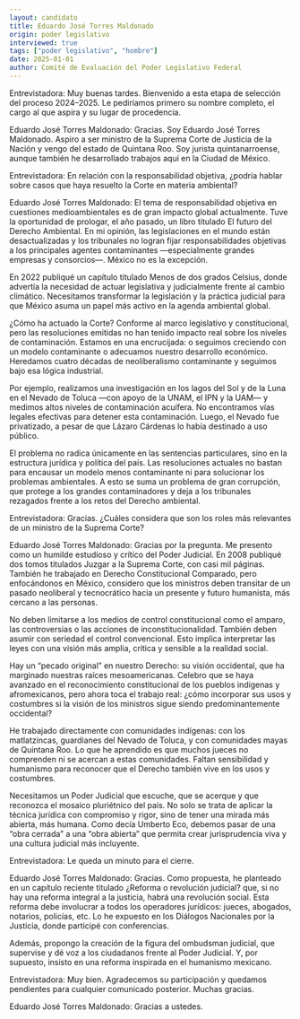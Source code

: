 ```yaml
---
layout: candidato
title: Eduardo José Torres Maldonado
origin: poder legislativo
interviewed: true
tags: ["poder legislativo", "hombre"]
date: 2025-01-01
author: Comité de Evaluación del Poder Legislativo Federal
---
```



Entrevistadora: Muy buenas tardes. Bienvenido a esta etapa de selección del proceso 2024–2025. Le pediríamos primero su nombre completo, el cargo al que aspira y su lugar de procedencia.

Eduardo José Torres Maldonado: Gracias. Soy Eduardo José Torres Maldonado. Aspiro a ser ministro de la Suprema Corte de Justicia de la Nación y vengo del estado de Quintana Roo. Soy jurista quintanarroense, aunque también he desarrollado trabajos aquí en la Ciudad de México.

Entrevistadora: En relación con la responsabilidad objetiva, ¿podría hablar sobre casos que haya resuelto la Corte en materia ambiental?

Eduardo José Torres Maldonado: El tema de responsabilidad objetiva en cuestiones medioambientales es de gran impacto global actualmente. Tuve la oportunidad de prologar, el año pasado, un libro titulado El futuro del Derecho Ambiental. En mi opinión, las legislaciones en el mundo están desactualizadas y los tribunales no logran fijar responsabilidades objetivas a los principales agentes contaminantes —especialmente grandes empresas y consorcios—. México no es la excepción.

En 2022 publiqué un capítulo titulado Menos de dos grados Celsius, donde advertía la necesidad de actuar legislativa y judicialmente frente al cambio climático. Necesitamos transformar la legislación y la práctica judicial para que México asuma un papel más activo en la agenda ambiental global.

¿Cómo ha actuado la Corte? Conforme al marco legislativo y constitucional, pero las resoluciones emitidas no han tenido impacto real sobre los niveles de contaminación. Estamos en una encrucijada: o seguimos creciendo con un modelo contaminante o adecuamos nuestro desarrollo económico. Heredamos cuatro décadas de neoliberalismo contaminante y seguimos bajo esa lógica industrial.

Por ejemplo, realizamos una investigación en los lagos del Sol y de la Luna en el Nevado de Toluca —con apoyo de la UNAM, el IPN y la UAM— y medimos altos niveles de contaminación acuífera. No encontramos vías legales efectivas para detener esta contaminación. Luego, el Nevado fue privatizado, a pesar de que Lázaro Cárdenas lo había destinado a uso público.

El problema no radica únicamente en las sentencias particulares, sino en la estructura jurídica y política del país. Las resoluciones actuales no bastan para encausar un modelo menos contaminante ni para solucionar los problemas ambientales. A esto se suma un problema de gran corrupción, que protege a los grandes contaminadores y deja a los tribunales rezagados frente a los retos del Derecho ambiental.

Entrevistadora: Gracias. ¿Cuáles considera que son los roles más relevantes de un ministro de la Suprema Corte?

Eduardo José Torres Maldonado: Gracias por la pregunta. Me presento como un humilde estudioso y crítico del Poder Judicial. En 2008 publiqué dos tomos titulados Juzgar a la Suprema Corte, con casi mil páginas. También he trabajado en Derecho Constitucional Comparado, pero enfocándonos en México, considero que los ministros deben transitar de un pasado neoliberal y tecnocrático hacia un presente y futuro humanista, más cercano a las personas.

No deben limitarse a los medios de control constitucional como el amparo, las controversias o las acciones de inconstitucionalidad. También deben asumir con seriedad el control convencional. Esto implica interpretar las leyes con una visión más amplia, crítica y sensible a la realidad social.

Hay un “pecado original” en nuestro Derecho: su visión occidental, que ha marginado nuestras raíces mesoamericanas. Celebro que se haya avanzado en el reconocimiento constitucional de los pueblos indígenas y afromexicanos, pero ahora toca el trabajo real: ¿cómo incorporar sus usos y costumbres si la visión de los ministros sigue siendo predominantemente occidental?

He trabajado directamente con comunidades indígenas: con los matlatzincas, guardianes del Nevado de Toluca, y con comunidades mayas de Quintana Roo. Lo que he aprendido es que muchos jueces no comprenden ni se acercan a estas comunidades. Faltan sensibilidad y humanismo para reconocer que el Derecho también vive en los usos y costumbres.

Necesitamos un Poder Judicial que escuche, que se acerque y que reconozca el mosaico pluriétnico del país. No solo se trata de aplicar la técnica jurídica con compromiso y rigor, sino de tener una mirada más abierta, más humana. Como decía Umberto Eco, debemos pasar de una “obra cerrada” a una “obra abierta” que permita crear jurisprudencia viva y una cultura judicial más incluyente.

Entrevistadora: Le queda un minuto para el cierre.

Eduardo José Torres Maldonado: Gracias. Como propuesta, he planteado en un capítulo reciente titulado ¿Reforma o revolución judicial? que, si no hay una reforma integral a la justicia, habrá una revolución social. Esta reforma debe involucrar a todos los operadores jurídicos: jueces, abogados, notarios, policías, etc. Lo he expuesto en los Diálogos Nacionales por la Justicia, donde participé con conferencias.

Además, propongo la creación de la figura del ombudsman judicial, que supervise y dé voz a los ciudadanos frente al Poder Judicial. Y, por supuesto, insisto en una reforma inspirada en el humanismo mexicano.

Entrevistadora: Muy bien. Agradecemos su participación y quedamos pendientes para cualquier comunicado posterior. Muchas gracias.

Eduardo José Torres Maldonado: Gracias a ustedes.

